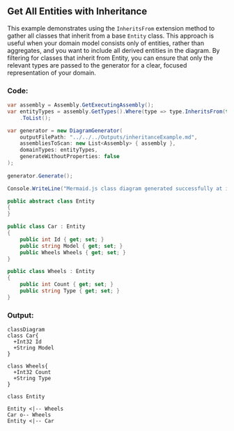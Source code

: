 ## Get All Entities with Inheritance
This example demonstrates using the `InheritsFrom` extension method to gather all classes that inherit from a base `Entity` class.
This approach is useful when your domain model consists only of entities, rather than aggregates, and you want to include all derived entities in the diagram.
By filtering for classes that inherit from Entity, you can ensure that only the relevant types are passed to the generator for a clear, focused representation of your domain.

### Code:
```cs
var assembly = Assembly.GetExecutingAssembly();
var entityTypes = assembly.GetTypes().Where(type => type.InheritsFrom(typeof(Entity)))
    .ToList();

var generator = new DiagramGenerator(
    outputFilePath: "../../../Outputs/inheritanceExample.md",
    assembliesToScan: new List<Assembly> { assembly },
    domainTypes: entityTypes,
    generateWithoutProperties: false
);
    
generator.Generate();

Console.WriteLine("Mermaid.js class diagram generated successfully at inheritanceExample.md");

public abstract class Entity
{
}

public class Car : Entity
{
    public int Id { get; set; }
    public string Model { get; set; }
    public Wheels Wheels { get; set; }
}

public class Wheels : Entity
{
    public int Count { get; set; }
    public string Type { get; set; }
}
```

### Output:
```mermaid
classDiagram
class Car{
  +Int32 Id
  +String Model
}

class Wheels{
  +Int32 Count
  +String Type
}

class Entity

Entity <|-- Wheels
Car o-- Wheels
Entity <|-- Car
```

